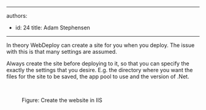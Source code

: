 

---
authors:
  - id: 24
    title: Adam Stephensen
---




<span class='intro'> <p>In theory WebDeploy can create a site for you when you deploy. The issue with this is that many settings are assumed.</p> </span>

<p>Always create the site before deploying to it, so that you can specify the exactly the settings that you desire. E.g. the directory where you want the files for the site to be saved, the app pool to use and the version of .Net.</p>
<br>
<dl class="image"><dt><img src="/TFS/Rules-to-Better-Continuous-Deployment/PublishingImages/create-iis.jpg" alt="" /></dt>
   <dd>Figure&#58; Create the website in IIS</dd></dl> 
<br>


